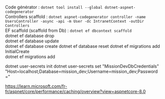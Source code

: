 Code générator : `dotnet tool install --global dotnet-aspnet-codegenerator`  
Controllers scaffold : `dotnet aspnet-codegenerator controller -name UsersController -async -api -m User -dc IntranetContext -outDir Controllers`  
EF scaffold (scaffold from Db) : `dotnet ef dbcontext scaffold`  
dotnet ef database drop  
dotnet ef database update  
dotnet ef database create 
dotnet ef database reset
dotnet ef migrations add InitialCreate  
dotnet ef migrations add  

dotnet user-secrets init
dotnet user-secrets set "MissionDevDbCredentials" "Host=localhost;Database=mission_dev;Username=mission_dev;Password="

https://learn.microsoft.com/fr-fr/aspnet/core/performance/caching/overview?view=aspnetcore-8.0
